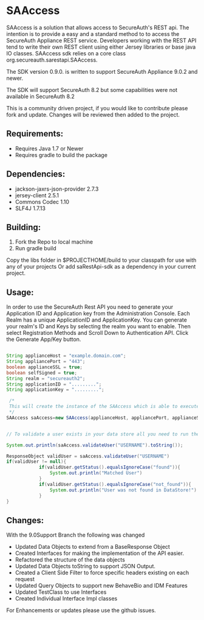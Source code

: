 SAAccess
===========

SAAccess is a solution that allows access to SecureAuth's REST api. The intention
is to provide a easy and a standard method to to access the SecureAuth Appliance REST
service. Developers working with the REST API tend to write their own REST
client using either Jersey libraries or base java IO classes. SAAccess sdk
relies on a core class org.secureauth.sarestapi.SAAccess.

The SDK version 0.9.0. is written to support SecureAuth Appliance 9.0.2 and newer.
 
The SDK will support SecureAuth 8.2 but some capabilities were not available in SecureAuth 8.2

This is a community driven project, if you would like to contribute please fork and update. Changes will be reviewed then added to the project.

Requirements:
------------
* Requires Java 1.7 or Newer
* Requires gradle to build the package

Dependencies:
------------
* jackson-jaxrs-json-provider 2.7.3
* jersey-client 2.5.1
* Commons Codec 1.10
* SLF4J 1.7.13

Building:
--------
1. Fork the Repo to local machine
2. Run gradle build

Copy the libs folder in $PROJECTHOME/build to your classpath for use with any of your projects
Or add saRestApi-sdk as a dependency in your current project.

Usage:
-----

In order to use the SecureAuth Rest API you need to generate your Application ID and Application key from the Administration Console.
Each Realm has a unique ApplicationID and ApplicationKey. You can generate your realm's ID and Keys by selecting the realm you want to enable.
Then select Registration Methods and Scroll Down to Authentication API. Click the Generate App/Key button.

```java

String applianceHost = "example.domain.com";
String appliancePort = "443";
boolean applianceSSL = true;
boolean selfSigned = true;
String realm = "secureauth2";
String applicationID = ".........";
String applicationKey = ".........";

 /*
 This will create the instance of the SAAccess which is able to execute REST calls.
 */
SAAccess saAccess=new SAAccess(applianceHost, appliancePort, applianceSSL, selfSigned, realm, applicationID, applicationKey);


// To validate a user exists in your data store all you need to run the following.

System.out.println(saAccess.validateUser("USERNAME").toString());

ResponseObject validUser = saAccess.validateUser("USERNAME")
if(validUser != null){
            if(validUser.getStatus().equalsIgnoreCase("found")){
                System.out.println("Matched User")
            }
            if(validUser.getStatus().equalsIgnoreCase("not_found")){
                System.out.println("User was not found in DataStore!")
            }
}

```

Changes:
--------
With the 9.0Support Branch the following was changed

* Updated Data Objects to extend from a BaseResponse Object
* Created Interfaces for making the implementation of the API easier.
* Refactored the structure of the data objects
* Updated Data Objects toString to support JSON Output.
* Created a Client Side Filter to force specific headers existing on each request
* Updated Query Objects to support new BehaveBio and IDM Features
* Updated TestClass to use Interfaces
* Created Individual Interface Impl classes



For Enhancements or updates please use the github issues.
 
